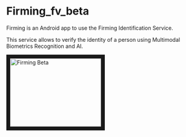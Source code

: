 # Firming_fv_beta

Firming is an Android app to use the Firming Identification Service.  

This service allows to verify the identity of a person using Multimodal Biometrics Recognition and AI.

<a href="https://vimeo.com/301522382" target="_blank"><img src="https://vimeo.com/301522382" 
alt="Firming Beta" width="240" height="180" border="10" /></a>

